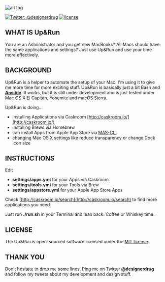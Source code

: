 ![alt tag](http://designerdrug.de/public/upandrun.png "Up and Run for macOS")

[![Twitter: @designerdrug](https://img.shields.io/badge/contact-@designerdrug-blue.svg?style=flat-square)](https://twitter.com/designerdrug)
[![license](https://img.shields.io/github/license/mashape/apistatus.svg?style=flat-square)](https://opensource.org/licenses/MIT)

## WHAT IS Up&Run
You are an Administrator and you get new MacBooks? All Macs should have the same applications and settings?
Just use Up&Run and use your time more effectively.


## BACKGROUND
Up&Run is a helper to automate the setup of your Mac. I'm using it to give me more time for more exciting stuff. Up&Run is basically just a bit Bash and **[Ansible](http://www.ansible.com/)**. 
It works, but it is still under development and is just tested under Mac OS X El Capitan, Yosemite and macOS Sierra.

Up&Run is doing...

* installing Applications via Caskroom [http://caskroom.io/](http://caskroom.io/)
* installing Brews via Homebrew
* can install Apps from Apple App Store via [MAS-CLI](https://github.com/mas-cli/mas) 
* changing Mac OS X settings like reduce transparency or change Dock icon size

## INSTRUCTIONS
Edit 
* **settings/apps.yml** for your Apps via Caskroom
* **settings/tools.yml** for your Tools via Brew
* **settings/appstore.yml** for your Apple App Store Apps

Check [http://caskroom.io/search](http://caskroom.io/search) to find more applications you need.

Just run **./run.sh** in your Terminal and lean back. Coffee or Whiskey time.

## LICENSE
The Up&Run is open-sourced software licensed under the [MIT license](https://opensource.org/licenses/MIT).


## THANK YOU
Don’t hesitate to drop me some lines. Ping me on Twitter **[@designerdrug](https://twitter.com/designerdrug)** and 
follow my tweets about my development and design stuff. 
